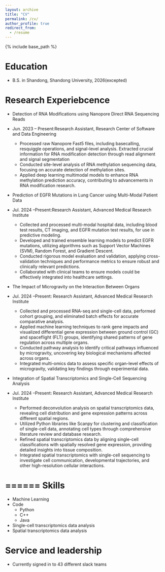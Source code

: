 ```yaml
---
layout: archive
title: "CV"
permalink: /cv/
author_profile: true
redirect_from:
  - /resume
---
```


{% include base_path %}

Education
======

* B.S. in Shandong, Shandong University, 2026(excepted)

Research Experiebcence
======
* Detection of RNA Modifications using Nanopore Direct RNA Sequencing Reads
* Jun. 2023 – Present:Research Assistant, Research Center of Software and Data Engineering
  * Processed raw Nanopore Fast5 files, including basecalling, resquiggle operations, and signal-level analysis. Extracted crucial information for RNA modification detection through read alignment and signal segmentation
  * Conducted site-level analysis of RNA methylation sequencing data, focusing on accurate detection of methylation sites.
  * Applied deep learning multimodal models to enhance RNA methylation prediction accuracy, contributing to advancements in RNA modification research.

* Prediction of EGFR Mutations in Lung Cancer using Multi-Modal Patient Data
* Jul. 2024 –Present:Research Assistant, Advanced Medical Research Institute
  * Collected and processed multi-modal hospital data, including blood test results, CT imaging, and EGFR mutation test results, for use in predictive modeling.
  * Developed and trained ensemble learning models to predict EGFR mutations, utilizing algorithms such as Support Vector Machines (SVM), Random Forest, and Gradient Descent.
  * Conducted rigorous model evaluation and validation, applying cross-validation techniques and performance metrics to ensure robust and clinically relevant predictions.
  * Collaborated with clinical teams to ensure models could be effectively integrated into healthcare settings.

* The Impact of Microgravity on the Interaction Between Organs
* Jul. 2024 –Present: Research Assistant, Advanced Medical Research Institute
  * Collected and processed RNA-seq and single-cell data, performed cohort grouping, and eliminated batch effects for accurate comparative analysis.
  * Applied machine learning techniques to rank gene impacts and visualized differential gene expression between ground control (GC) and spaceflight (FLT) groups, identifying shared patterns of gene regulation across multiple organs.
  * Conducted pathway analysis to identify critical pathways influenced by microgravity, uncovering key biological mechanisms affected across organs.
  * Integrated multi-omics data to assess specific organ-level effects of microgravity, validating key findings through experimental data.

* Integration of Spatial Transcriptomics and Single-Cell Sequencing Analysis 
* Jul. 2024 –Present: Research Assistant, Advanced Medical Research Institute
  * Performed deconvolution analysis on spatial transcriptomics data, revealing cell distribution and gene expression patterns across different spatial regions.
  * Utilized Python libraries like Scanpy for clustering and classification of single-cell data, annotating cell types through comprehensive literature review and database research.
  * Refined spatial transcriptomics data by aligning single-cell classifications with spatially resolved gene expression, providing detailed insights into tissue composition.
  * Integrated spatial transcriptomics with single-cell sequencing to investigate cell communication, developmental trajectories, and other high-resolution cellular interactions.

======
Skills
======
* Machine Learning
* Code
  * Python
  * C++
  * Java
* Single-cell transcriptomics data analysis
* Spatial transcriptomics data analysis
  
Service and leadership
======
* Currently signed in to 43 different slack teams
